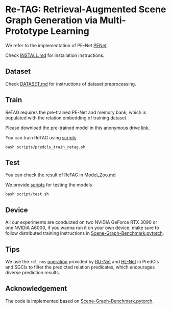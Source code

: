 # Re-TAG: Retrieval-Augmented Scene Graph Generation via Multi-Prototype Learning

We refer to the implementation of PE-Net [PENet](https://github.com/VL-Group/PENET?tab=readme-ov-file). 

Check [INSTALL.md](./INSTALL.md) for installation instructions.

## Dataset
Check [DATASET.md](./DATASET.md) for instructions of dataset preprocessing.


## Train
ReTAG requires the pre-trained PE-Net and memory bank, which is populated with the relation embedding of training dataset.

Please download the pre-trained model in this anonymous drive [link](https://).

You can train ReTAG using [scripts](./scripts/predcls_train_retag.sh)

```
bash scripts/predcls_train_retag.sh
```


## Test

You can check the result of ReTAG in [Model_Zoo.md](./Model_Zoo.md)

We provide [scripts](./scripts/test.sh) for testing the models

```
bash script/test.sh
```


## Device

All our experiments are conducted on two NVIDIA GeForce RTX 3090 or one NVIDIA A6000, if you wanna run it on your own device, make sure to follow distributed training instructions in [Scene-Graph-Benchmark.pytorch](https://github.com/KaihuaTang/Scene-Graph-Benchmark.pytorch).




## Tips
We use the `rel_nms` [operation](./maskrcnn_benchmark/data/datasets/evaluation/vg/sgg_eval.py) provided by [RU-Net](https://github.com/siml3/RU-Net/blob/main/maskrcnn_benchmark/data/datasets/evaluation/vg/sgg_eval.py) and [HL-Net](https://github.com/siml3/HL-Net/blob/main/maskrcnn_benchmark/data/datasets/evaluation/vg/sgg_eval.py) in PredCls and SGCls to filter the predicted relation predicates, which encourages diverse prediction results. 


## Acknowledgement
The code is implemented based on [Scene-Graph-Benchmark.pytorch](https://github.com/KaihuaTang/Scene-Graph-Benchmark.pytorch).
